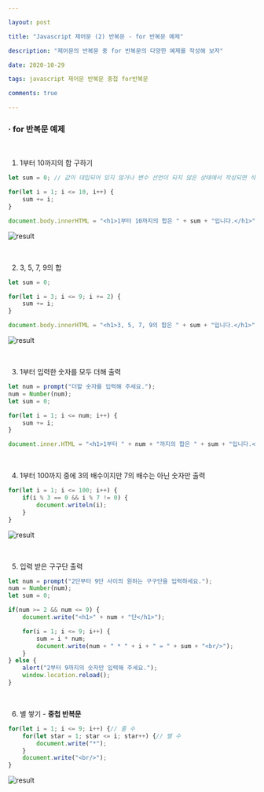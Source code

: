 ```yaml
---

layout: post

title: "Javascript 제어문 (2) 반복문 - for 반복문 예제"

description: "제어문의 반복문 중 for 반복문의 다양한 예제를 작성해 보자"

date: 2020-10-29

tags: javascript 제어문 반복문 중첩 for반복문

comments: true

---
```


### **· for 반복문 예제**

<br/>

1) 1부터 10까지의 합 구하기

```js
let sum = 0; // 값이 대입되어 있지 않거나 변수 선언이 되지 않은 상태에서 작성되면 식 안에서 변수의 성격을 파악할 수 없기 때문에 숫자로 초기화함

for(let i = 1; i <= 10, i++) {
    sum += i;
}

document.body.innerHTML = "<h1>1부터 10까지의 합은 " + sum + "입니다.</h1>";
```

![result](https://img1.daumcdn.net/thumb/R1280x0/?scode=mtistory2&fname=https%3A%2F%2Fblog.kakaocdn.net%2Fdn%2Fpgugc%2FbtqL3wlCI9G%2FTG8b4TL4dYah73pkycR1ek%2Fimg.png)

<br/>

2) 3, 5, 7, 9의 합

```js
let sum = 0;

for(let i = 3; i <= 9; i += 2) {
    sum += i;
}

document.body.innerHTML = "<h1>3, 5, 7, 9의 합은 " + sum + "입니다.</h1>";
```

![result](https://img1.daumcdn.net/thumb/R1280x0/?scode=mtistory2&fname=https%3A%2F%2Fblog.kakaocdn.net%2Fdn%2FbawZXM%2FbtqL1oBVmgm%2FnUB3nGxF2Zc5zZz6QBBynK%2Fimg.png)

<br/>

3) 1부터 입력한 숫자를 모두 더해 출력

```js
let num = prompt("더할 숫자를 입력해 주세요.");
num = Number(num);
let sum = 0;

for(let i = 1; i <= num; i++) {
    sum += i;
}

document.inner.HTML = "<h1>1부터 " + num + "까지의 합은 " + sum + "입니다.</h1>"
```

<br/>

4) 1부터 100까지 중에 3의 배수이지만 7의 배수는 아닌 숫자만 출력

```js
for(let i = 1; i <= 100; i++) {
    if(i % 3 == 0 && i % 7 != 0) {
        document.writeln(i);
    }
}
```

![result](https://img1.daumcdn.net/thumb/R1280x0/?scode=mtistory2&fname=https%3A%2F%2Fblog.kakaocdn.net%2Fdn%2FdKAKmO%2FbtqL6HUqF1T%2F1ZEK0VX6b5pmz4IZO6F8u0%2Fimg.png)

<br/>

5) 입력 받은 구구단 출력

```js
let num = prompt("2단부터 9단 사이의 원하는 구구단을 입력하세요.");
num = Number(num);
let sum = 0;

if(num >= 2 && num <= 9) {
    document.write("<h1>" + num + "단</h1>");

    for(i = 1; i <= 9; i++) {
        sum = i * num;
        document.write(num + " * " + i + " = " + sum + "<br/>");
    }
} else {
    alert("2부터 9까지의 숫자만 입력해 주세요.");
    window.location.reload();
}
```

<br/>

6) 별 쌓기 - **중첩 반복문**

```js
for(let i = 1; i <= 9; i++) {// 줄 수
    for(let star = 1; star <= i; star++) {// 별 수
        document.write("*");
    }
    document.write("<br/>");
}
```

![result](https://img1.daumcdn.net/thumb/R1280x0/?scode=mtistory2&fname=https%3A%2F%2Fblog.kakaocdn.net%2Fdn%2FIPlYi%2FbtqL2PFZFiY%2FgYzvDbVsZkVTqNKWF8oIP0%2Fimg.png)